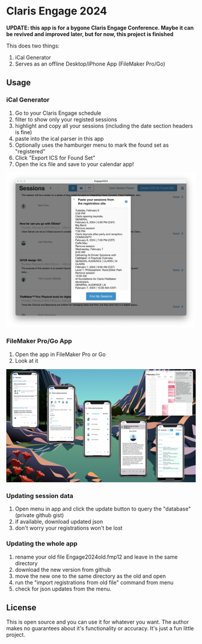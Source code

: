 # Claris Engage 2024

**UPDATE: this app is for a bygone Claris Engage Conference. Maybe it can be revived and improved later, but for now, this project is finished**

This does two things:

1. iCal Generator
2. Serves as an offline Desktop/iPhone App (FileMaker Pro/Go)

## Usage

### iCal Generator

1. Go to your Claris Engage schedule
2. filter to show only your registed sessions
3. highlight and copy all your sessions (including the date section headers is fine)
4. paste into the ical parser in this app
5. Optionally uses the hamburger menu to mark the found set as "registered"
6. Click "Export ICS for Found Set"
7. Open the ics file and save to your calendar app!

![find my sessions](./find-my-sessions.png)

### FileMaker Pro/Go App

1. Open the app in FileMaker Pro or Go
2. Look at it

![screens](./screens.jpg)

### Updating session data

1. Open menu in app and click the update button to query the "database" (private github gist)
2. if available, download updated json
3. don't worry your registrations won't be lost

### Updating the whole app

1. rename your old file Engage2024old.fmp12 and leave in the same directory
2. download the new version from github
3. move the new one to the same directory as the old and open
4. run the "import registrations from old file" command from menu
5. check for json updates from the menu.

## License

This is open source and you can use it for whatever you want. The author makes no guarantees about it's functionality or accuracy. It's just a fun little project.
